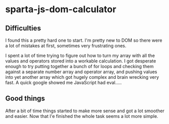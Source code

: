 # sparta-js-dom-calculator

## Difficulties

I found this a pretty hard one to start. I'm pretty new to DOM so there were a lot of mistakes at first, sometimes very frustrating ones.

I spent a lot of time trying to figure out how to turn my array with all the values and operators stored into a workable calculation. I got desperate enough to try putting together a bunch of for loops and checking them against a separate number array and operator array, and pushing values into yet another array which got hugely complex and brain wrecking very fast. A quick google showed me JavaScript had eval.....

## Good things

After a bit of time things started to make more sense and got a lot smoother and easier. Now that I'e finished the whole task seems a lot more simple.
